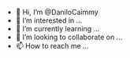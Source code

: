 - 👋 Hi, I’m @DaniloCaimmy
- 👀 I’m interested in ...
- 🌱 I’m currently learning ...
- 💞️ I’m looking to collaborate on ...
- 📫 How to reach me ...

<!---
DaniloCaimmy/DaniloCaimmy is a ✨ special ✨ repository because its `README.md` (this file) appears on your GitHub profile.
You can click the Preview link to take a look at your changes.
--->
